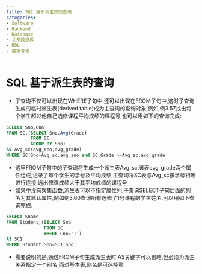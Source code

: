 ```yaml
---
title: SQL 基于派生表的查询
categories:
- Software
- Backend
- Database
- 关系数据库
- DDL
- 数据查询
---
```

# SQL 基于派生表的查询

- 子查询不仅可以出现在WHERE子句中,还可以出现在FROM子句中,这时子查询生成的临时派生表(derived table)成为主查询的查询对象,例如,例3.57找出每个学生超过他自己选修课程平均成绩的课程号,也可以用如下的查询完成:

```sql
SELECT Sno,Cno
FROM SC,(SELECT Sno,Avg(Grade)
         FROM SC
         GROUP BY Sno)
AS Avg_sc(avg_sno,avg_grade)
WHERE SC.Sno=Avg_sc.avg_sno and SC.Grade >=Avg_sc.avg_grade
```

- 这里FROM子句中的子查询将生成一个派生表Avg_sc,该表avg_grade两个属性组成,记录了每个学生的学号及平均成绩,主查询将SC表与Avg_sc按学号相等进行连接,选出修课成绩大于其平均成绩的课程号
- 如果中没有聚集函数,派生表可以不指定属性列,子查询SELECT子句后面的列名为其默认属性,例如例3.60查询所有选修了1号课程的学生姓名,可以用如下查询完成:

```sql
SELECT Sname
FROM Student,(SELECT Sno
              FROM SC
              WHERE Cno='1')
AS SC1
WHERE Student.Sno=SC1.Sno;
```

- 需要说明的是,通过FROM子句生成派生表时,AS关键字可以省略,但必须为派生关系指定一个别名,而对基本表,别名是可选择项